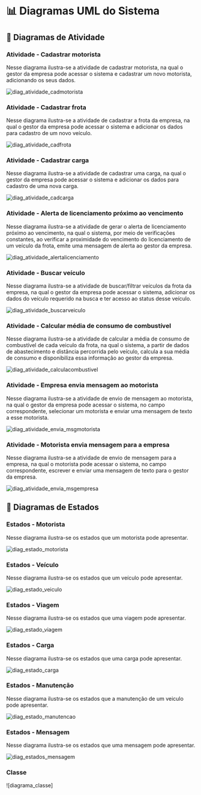 # 📊 Diagramas UML do Sistema

## 🔹 Diagramas de Atividade

### Atividade - Cadastrar motorista
Nesse diagrama ilustra-se a atividade de cadastrar motorista, na qual o gestor da empresa pode acessar o sistema e cadastrar um
novo motorista, adicionando os seus dados.

![diag_atividade_cadmotorista](https://github.com/user-attachments/assets/5640ab74-e3f1-4191-990d-c9040ef99ac7)

### Atividade - Cadastrar frota
Nesse diagrama ilustra-se a atividade de cadastrar a frota da empresa, na qual o gestor da empresa pode acessar o sistema e
adicionar os dados para cadastro de um novo veículo.

![diag_atividade_cadfrota](https://github.com/user-attachments/assets/c8bacd2a-4801-499a-bf39-e02fdac6fe2e)

### Atividade - Cadastrar carga
Nesse diagrama ilustra-se a atividade de cadastrar uma carga, na qual o gestor da empresa pode acessar o sistema e
adicionar os dados para cadastro de uma nova carga.

![diag_atividade_cadcarga](https://github.com/user-attachments/assets/f568f886-8e6e-4f13-9c7a-1e25cf0c6ae2)

### Atividade - Alerta de licenciamento próximo ao vencimento
Nesse diagrama ilustra-se a atividade de gerar o alerta de licenciamento próximo ao vencimento, na qual o sistema, por meio de 
verificações constantes, ao verificar a proximidade do vencimento do licenciamento de um veículo da frota, emite uma mensagem
de alerta ao gestor da empresa.

![diag_atividade_alertalicenciamento](https://github.com/user-attachments/assets/1dc30612-3514-4a79-8d15-98a5442c78b6)

### Atividade - Buscar veículo
Nesse diagrama ilustra-se a atividade de buscar/filtrar veículos da frota da empresa, na qual o gestor da empresa pode acessar
o sistema, adicionar os dados do veículo requerido na busca e ter acesso ao status desse veículo.

![diag_atividade_buscarveiculo](https://github.com/user-attachments/assets/900db0df-9490-465d-a161-37bd33ff32d2)

### Atividade - Calcular média de consumo de combustível
Nesse diagrama ilustra-se a atividade de calcular a média de consumo de combustível de cada veiculo da frota,
na qual o sistema, a partir de dados de abastecimento e distância percorrida pelo veículo, calcula a sua média
de consumo e disponibiliza essa informação ao gestor da empresa.

![diag_atividade_calculacombustivel](https://github.com/user-attachments/assets/1c03d41b-1680-431a-bae6-ab9f0511bd12)

### Atividade - Empresa envia mensagem ao motorista
Nesse diagrama ilustra-se a atividade de envio de mensagem ao motorista, na qual o gestor da empresa pode acessar o sistema, no
campo correspondente, selecionar um motorista e enviar uma mensagem de texto a esse motorista.

![diag_atividade_envia_msgmotorista](https://github.com/user-attachments/assets/41d33dd7-68a6-4104-9b18-3d40d9897b2c)

### Atividade - Motorista envia mensagem para a empresa
Nesse diagrama ilustra-se a atividade de envio de mensagem para a empresa, na qual o motorista pode acessar o sistema, no campo
correspondente, escrever e enviar uma mensagem de texto para o gestor da empresa.

![diag_atividade_envia_msgempresa](https://github.com/user-attachments/assets/b81e0ecf-0461-4b2f-9947-5400680cb3f0)


## 🔹 Diagramas de Estados
### Estados - Motorista
Nesse diagrama ilustra-se os estados que um motorista pode apresentar.

![diag_estado_motorista](https://github.com/user-attachments/assets/45c3e974-20ab-46ab-bbc5-42a115a4c538)

### Estados - Veículo
Nesse diagrama ilustra-se os estados que um veículo pode apresentar.

![diag_estado_veiculo](https://github.com/user-attachments/assets/4d41182d-e2ac-47b7-a9ee-6d544d623b8f)

### Estados - Viagem
Nesse diagrama ilustra-se os estados que uma viagem pode apresentar.

![diag_estado_viagem](https://github.com/user-attachments/assets/04e6f4c8-0204-4552-bed9-830f4a0ca5ac)

### Estados - Carga
Nesse diagrama ilustra-se os estados que uma carga pode apresentar.

![diag_estado_carga](https://github.com/user-attachments/assets/35a1c871-6199-400b-b415-09ca54c2c0e3)

### Estados - Manutenção
Nesse diagrama ilustra-se os estados que a manutenção de um veiculo pode apresentar.

![diag_estado_manutencao](https://github.com/user-attachments/assets/1bc6dffb-a033-45fe-af43-0ad191f1ab6b)

### Estados - Mensagem
Nesse diagrama ilustra-se os estados que uma mensagem pode apresentar.

![diag_estados_mensagem](https://github.com/user-attachments/assets/5a197d41-1917-4163-90a1-89242836e90d)


### Classe



![diagrama_classe]
